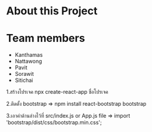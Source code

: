 # About this Project

# Team members

- Kanthamas
- Nattawong
- Pavit
- Sorawit
- Sitichai

1.สร้างโปรเจค
npx create-react-app ชื่อโปรเจค

2.ติดตั้ง bootstrap =>
npm install react-bootstrap bootstrap

3.เอาคำด้านล่างไว้ที่ src/index.js or App.js file =>
import 'bootstrap/dist/css/bootstrap.min.css';


